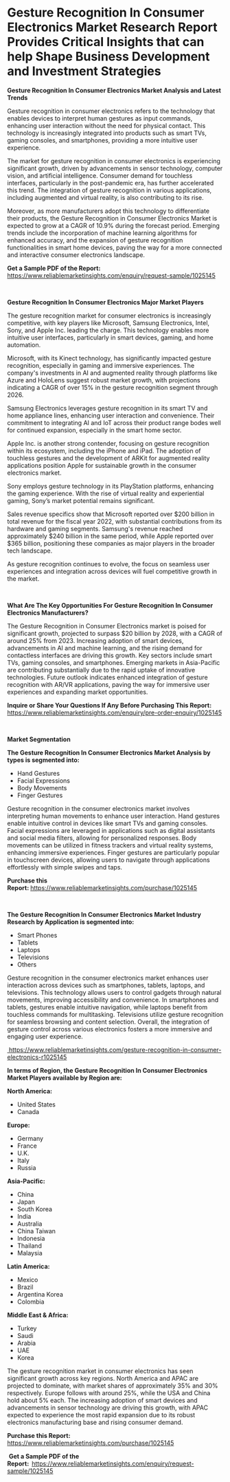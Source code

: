 <p><h1>Gesture Recognition In Consumer Electronics Market Research Report Provides Critical Insights that can help Shape Business Development and Investment Strategies</h1></p><p><strong>Gesture Recognition In Consumer Electronics Market Analysis and Latest Trends</strong></p>
<p><p>Gesture recognition in consumer electronics refers to the technology that enables devices to interpret human gestures as input commands, enhancing user interaction without the need for physical contact. This technology is increasingly integrated into products such as smart TVs, gaming consoles, and smartphones, providing a more intuitive user experience.</p><p>The market for gesture recognition in consumer electronics is experiencing significant growth, driven by advancements in sensor technology, computer vision, and artificial intelligence. Consumer demand for touchless interfaces, particularly in the post-pandemic era, has further accelerated this trend. The integration of gesture recognition in various applications, including augmented and virtual reality, is also contributing to its rise.</p><p>Moreover, as more manufacturers adopt this technology to differentiate their products, the Gesture Recognition in Consumer Electronics Market is expected to grow at a CAGR of 10.9% during the forecast period. Emerging trends include the incorporation of machine learning algorithms for enhanced accuracy, and the expansion of gesture recognition functionalities in smart home devices, paving the way for a more connected and interactive consumer electronics landscape.</p></p>
<p><strong>Get a Sample PDF of the Report:&nbsp;</strong> <a href="https://www.reliablemarketinsights.com/enquiry/request-sample/1025145?utm_campaign=2673&utm_medium=2&utm_source=Github&utm_content=ia&utm_term=16042025&utm_id=gesture-recognition-in-consumer-electronics">https://www.reliablemarketinsights.com/enquiry/request-sample/1025145</a></p>
<p>&nbsp;</p>
<p><strong>Gesture Recognition In Consumer Electronics Major Market Players</strong></p>
<p><p>The gesture recognition market for consumer electronics is increasingly competitive, with key players like Microsoft, Samsung Electronics, Intel, Sony, and Apple Inc. leading the charge. This technology enables more intuitive user interfaces, particularly in smart devices, gaming, and home automation.</p><p>Microsoft, with its Kinect technology, has significantly impacted gesture recognition, especially in gaming and immersive experiences. The company's investments in AI and augmented reality through platforms like Azure and HoloLens suggest robust market growth, with projections indicating a CAGR of over 15% in the gesture recognition segment through 2026.</p><p>Samsung Electronics leverages gesture recognition in its smart TV and home appliance lines, enhancing user interaction and convenience. Their commitment to integrating AI and IoT across their product range bodes well for continued expansion, especially in the smart home sector.</p><p>Apple Inc. is another strong contender, focusing on gesture recognition within its ecosystem, including the iPhone and iPad. The adoption of touchless gestures and the development of ARKit for augmented reality applications position Apple for sustainable growth in the consumer electronics market.</p><p>Sony employs gesture technology in its PlayStation platforms, enhancing the gaming experience. With the rise of virtual reality and experiential gaming, Sony’s market potential remains significant.</p><p>Sales revenue specifics show that Microsoft reported over $200 billion in total revenue for the fiscal year 2022, with substantial contributions from its hardware and gaming segments. Samsung's revenue reached approximately $240 billion in the same period, while Apple reported over $365 billion, positioning these companies as major players in the broader tech landscape.</p><p>As gesture recognition continues to evolve, the focus on seamless user experiences and integration across devices will fuel competitive growth in the market.</p></p>
<p>&nbsp;</p>
<p><strong>What Are The Key Opportunities For Gesture Recognition In Consumer Electronics Manufacturers?</strong></p>
<p><p>The Gesture Recognition in Consumer Electronics market is poised for significant growth, projected to surpass $20 billion by 2028, with a CAGR of around 25% from 2023. Increasing adoption of smart devices, advancements in AI and machine learning, and the rising demand for contactless interfaces are driving this growth. Key sectors include smart TVs, gaming consoles, and smartphones. Emerging markets in Asia-Pacific are contributing substantially due to the rapid uptake of innovative technologies. Future outlook indicates enhanced integration of gesture recognition with AR/VR applications, paving the way for immersive user experiences and expanding market opportunities.</p></p>
<p><strong>Inquire or Share Your Questions If Any Before Purchasing This Report:</strong> <a href="https://www.reliablemarketinsights.com/enquiry/pre-order-enquiry/1025145?utm_campaign=2673&utm_medium=2&utm_source=Github&utm_content=ia&utm_term=16042025&utm_id=gesture-recognition-in-consumer-electronics">https://www.reliablemarketinsights.com/enquiry/pre-order-enquiry/1025145</a></p>
<p>&nbsp;</p>
<p><strong>Market Segmentation</strong></p>
<p><strong>The Gesture Recognition In Consumer Electronics Market Analysis by types is segmented into:</strong></p>
<p><ul><li>Hand Gestures</li><li>Facial Expressions</li><li>Body Movements</li><li>Finger Gestures</li></ul></p>
<p><p>Gesture recognition in the consumer electronics market involves interpreting human movements to enhance user interaction. Hand gestures enable intuitive control in devices like smart TVs and gaming consoles. Facial expressions are leveraged in applications such as digital assistants and social media filters, allowing for personalized responses. Body movements can be utilized in fitness trackers and virtual reality systems, enhancing immersive experiences. Finger gestures are particularly popular in touchscreen devices, allowing users to navigate through applications effortlessly with simple swipes and taps.</p></p>
<p><strong>Purchase this Report:&nbsp;</strong><a href="https://www.reliablemarketinsights.com/purchase/1025145?utm_campaign=2673&utm_medium=2&utm_source=Github&utm_content=ia&utm_term=16042025&utm_id=gesture-recognition-in-consumer-electronics">https://www.reliablemarketinsights.com/purchase/1025145</a></p>
<p>&nbsp;</p>
<p><strong>The Gesture Recognition In Consumer Electronics Market Industry Research by Application is segmented into:</strong></p>
<p><ul><li>Smart Phones</li><li>Tablets</li><li>Laptops</li><li>Televisions</li><li>Others</li></ul></p>
<p><p>Gesture recognition in the consumer electronics market enhances user interaction across devices such as smartphones, tablets, laptops, and televisions. This technology allows users to control gadgets through natural movements, improving accessibility and convenience. In smartphones and tablets, gestures enable intuitive navigation, while laptops benefit from touchless commands for multitasking. Televisions utilize gesture recognition for seamless browsing and content selection. Overall, the integration of gesture control across various electronics fosters a more immersive and engaging user experience.</p></p>
<p><a href="https://www.reliablemarketinsights.com/gesture-recognition-in-consumer-electronics-r1025145?utm_campaign=2673&utm_medium=2&utm_source=Github&utm_content=ia&utm_term=16042025&utm_id=gesture-recognition-in-consumer-electronics">&nbsp;https://www.reliablemarketinsights.com/gesture-recognition-in-consumer-electronics-r1025145</a></p>
<p><strong>In terms of Region, the Gesture Recognition In Consumer Electronics Market Players available by Region are:</strong></p>
<p>
    <p> <strong> North America: </strong>
        <ul>
            <li>United States</li>
            <li>Canada</li>
        </ul>
        </p> 
    <p> <strong> Europe: </strong>
        <ul>
            <li>Germany</li>
            <li>France</li>
            <li>U.K.</li>
            <li>Italy</li>
            <li>Russia</li>
        </ul>
        </p> 
    <p> <strong> Asia-Pacific: </strong>
        <ul>
            <li>China</li>
            <li>Japan</li>
            <li>South Korea</li>
            <li>India</li>
            <li>Australia</li>
            <li>China Taiwan</li>
            <li>Indonesia</li>
            <li>Thailand</li>
            <li>Malaysia</li>
        </ul>
        </p> 
    <p> <strong> Latin America: </strong>
        <ul>
            <li>Mexico</li>
            <li>Brazil</li>
            <li>Argentina Korea</li>
            <li>Colombia</li>
        </ul>
        </p> 
    <p> <strong> Middle East & Africa: </strong>
        <ul>
            <li>Turkey</li>
            <li>Saudi</li>
            <li>Arabia</li>
            <li>UAE</li>
            <li>Korea</li>
        </ul>
    </p>
    </p>
<p><p>The gesture recognition market in consumer electronics has seen significant growth across key regions. North America and APAC are projected to dominate, with market shares of approximately 35% and 30% respectively. Europe follows with around 25%, while the USA and China hold about 5% each. The increasing adoption of smart devices and advancements in sensor technology are driving this growth, with APAC expected to experience the most rapid expansion due to its robust electronics manufacturing base and rising consumer demand.</p></p>
<p><strong>Purchase this Report: </strong><a href="https://www.reliablemarketinsights.com/purchase/1025145?utm_campaign=2673&utm_medium=2&utm_source=Github&utm_content=ia&utm_term=16042025&utm_id=gesture-recognition-in-consumer-electronics">https://www.reliablemarketinsights.com/purchase/1025145</a></p>
<p>&nbsp;<strong>Get a Sample PDF of the Report:&nbsp;&nbsp;</strong><a href="https://www.reliablemarketinsights.com/enquiry/request-sample/1025145?utm_campaign=2673&utm_medium=2&utm_source=Github&utm_content=ia&utm_term=16042025&utm_id=gesture-recognition-in-consumer-electronics">https://www.reliablemarketinsights.com/enquiry/request-sample/1025145</a></p>
<p><strong></strong></p>
<p><p></p><p></p><p></p></p>